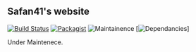 ## Safan41's website
[![Build Status](https://travis-ci.org/safan41/safan41.github.io.svg?branch=master)](https://travis-ci.org/safan41/safan41.github.io/jobs/310309818)         [![Packagist](https://img.shields.io/packagist/l/doctrine/orm.svg)](https://github.com/safan41/safan41.github.io/blob/master/LICENSE)        ![Maintainence](https://img.shields.io/badge/maintained-needs%20work-orange.svg)      [![Dependancies](https://david-dm.org/safan41/safan41.github.io.svg)]





Under Maintenece.

